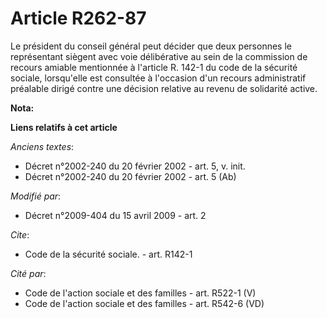 # Article R262-87

Le président du conseil général peut décider que deux personnes le représentant siègent avec voie délibérative au sein de la
commission de recours amiable mentionnée à l'article R. 142-1 du code de la sécurité sociale, lorsqu'elle est consultée à
l'occasion d'un recours administratif préalable dirigé contre une décision relative au revenu de solidarité active.

**Nota:**



**Liens relatifs à cet article**

_Anciens textes_:

  - Décret n°2002-240 du 20 février 2002 - art. 5, v. init.
  - Décret n°2002-240 du 20 février 2002 - art. 5 (Ab)

_Modifié par_:

  - Décret n°2009-404 du 15 avril 2009 - art. 2

_Cite_:

  - Code de la sécurité sociale. - art. R142-1

_Cité par_:

  - Code de l'action sociale et des familles - art. R522-1 (V)
  - Code de l'action sociale et des familles - art. R542-6 (VD)
